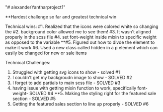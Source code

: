 "# alexanderYantharproject1"

**Hardest challenge so far and greatest technical win

Technical wins:
#1. Realized that the icons were colored white so changing the 
#2. background color allowed me to see them!
#3. It wasn't aligned properly in the scss file
#4. set font-weight inside mixin to specific weight as opposed to the variable
**#5. Figured out how to divde the element to make it work
#6. Used a new class called hidden in a p element which can easily be changed for new or sale items


Technical Challenges:
1. Struggled with getting svg icons to show - solved #1
2. I couldn't get my backgroudn image to show - SOLVED #2
3. I forget to add partials to main scss file - SOLVED #3
4. having issue with getting mixin function to work, specifically font-weight- SOLVED #4
**5. Making the styling right for the featured sale section - SOLVED #5
6. Getting the featured sales section to line up properly - SOLVED #6